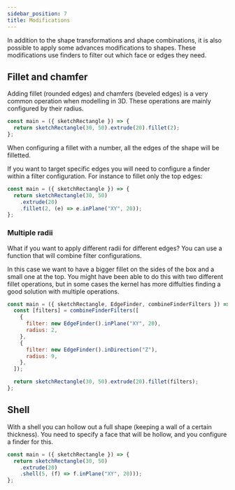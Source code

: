 ```yaml
---
sidebar_position: 7
title: Modifications
---
```


In addition to the shape transformations and shape combinations, it is also
possible to apply some advances modifications to shapes. These modifications
use finders to filter out which face or edges they need.

## Fillet and chamfer

Adding fillet (rounded edges) and chamfers (beveled edges) is a very common
operation when modelling in 3D. These operations are mainly configured by their
radius.

```js
const main = ({ sketchRectangle }) => {
  return sketchRectangle(30, 50).extrude(20).fillet(2);
};
```

When configuring a fillet with a number, all the edges of the shape will be
filletted.

If you want to target specific edges you will need to configure a finder within
a filter configuration. For instance to fillet only the top edges:

```js
const main = ({ sketchRectangle }) => {
  return sketchRectangle(30, 50)
    .extrude(20)
    .fillet(2, (e) => e.inPlane("XY", 20));
};
```

### Multiple radii

What if you want to apply different radii for different edges? You can use
a function that will combine filter configurations.

In this case we want to have a bigger fillet on the sides of the box and
a small one at the top. You might have been able to do this with two different
fillet operations, but in some cases the kernel has more diffulties finding
a good solution with multiple operations.

```js
const main = ({ sketchRectangle, EdgeFinder, combineFinderFilters }) => {
  const [filters] = combineFinderFilters([
    {
      filter: new EdgeFinder().inPlane("XY", 20),
      radius: 2,
    },
    {
      filter: new EdgeFinder().inDirection("Z"),
      radius: 9,
    },
  ]);

  return sketchRectangle(30, 50).extrude(20).fillet(filters);
};
```

## Shell

With a shell you can hollow out a full shape (keeping a wall of a certain
thickness). You need to specify a face that will be hollow, and you configure
a finder for this.

```js
const main = ({ sketchRectangle }) => {
  return sketchRectangle(30, 50)
    .extrude(20)
    .shell(5, (f) => f.inPlane("XY", 20)));
};
```
